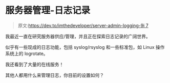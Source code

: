 # 服务器管理-日志记录

> 原文:[https://dev.to/imthedeveloper/server-admin-logging-9i 7](https://dev.to/imthedeveloper/server-admin---logging-9i7)

我最近一直在研究服务器供应/管理，并且正在探索日志记录的广阔世界。

似乎有一些现成的日志功能，包括 syslog/rsyslog 和一些标准包，如 Linux 操作系统上的 logrotate。

我还看到了大量的在线服务！

其他人都用什么来管理日志，你目前的设置如何？